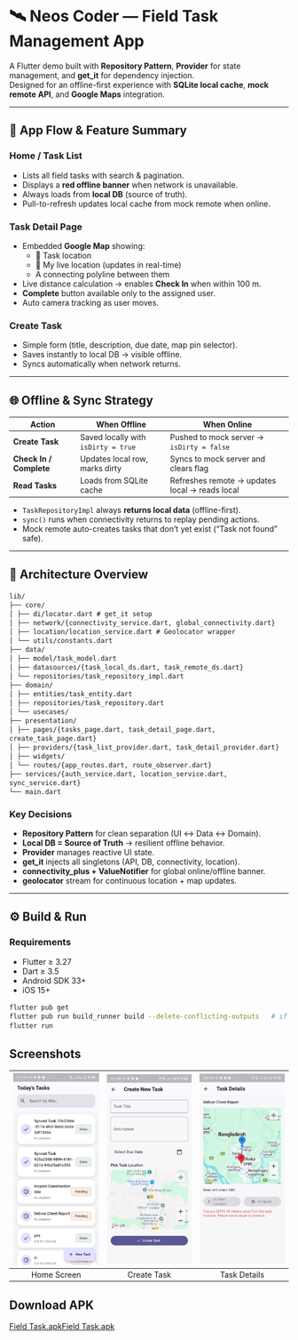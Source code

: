 # 🛰️ Neos Coder — Field Task Management App

A Flutter demo built with **Repository Pattern**, **Provider** for state management, and **get_it** for dependency injection.  
Designed for an offline-first experience with **SQLite local cache**, **mock remote API**, and **Google Maps** integration.

---

## 📱 App Flow & Feature Summary

### Home / Task List
- Lists all field tasks with search & pagination.
- Displays a **red offline banner** when network is unavailable.
- Always loads from **local DB** (source of truth).
- Pull-to-refresh updates local cache from mock remote when online.

### Task Detail Page
- Embedded **Google Map** showing:
    - 🔴 Task location
    - 🔵 My live location (updates in real-time)
    - A connecting polyline between them
- Live distance calculation → enables **Check In** when within 100 m.
- **Complete** button available only to the assigned user.
- Auto camera tracking as user moves.

### Create Task
- Simple form (title, description, due date, map pin selector).
- Saves instantly to local DB → visible offline.
- Syncs automatically when network returns.

---

## 🌐 Offline & Sync Strategy

| Action | When Offline | When Online |
|---------|--------------|-------------|
| **Create Task** | Saved locally with `isDirty = true` | Pushed to mock server → `isDirty = false` |
| **Check In / Complete** | Updates local row, marks dirty | Syncs to mock server and clears flag |
| **Read Tasks** | Loads from SQLite cache | Refreshes remote → updates local → reads local |

- `TaskRepositoryImpl` always **returns local data** (offline-first).
- `sync()` runs when connectivity returns to replay pending actions.
- Mock remote auto-creates tasks that don’t yet exist (“Task not found” safe).

---

## 🧱 Architecture Overview
```
lib/
├── core/
│ ├── di/locator.dart # get_it setup
│ ├── network/{connectivity_service.dart, global_connectivity.dart}
│ ├── location/location_service.dart # Geolocator wrapper
│ └── utils/constants.dart
├── data/
│ ├── model/task_model.dart
│ ├── datasources/{task_local_ds.dart, task_remote_ds.dart}
│ └── repositories/task_repository_impl.dart
├── domain/
│ ├── entities/task_entity.dart
│ ├── repositories/task_repository.dart
│ └── usecases/
├── presentation/
│ ├── pages/{tasks_page.dart, task_detail_page.dart, create_task_page.dart}
│ ├── providers/{task_list_provider.dart, task_detail_provider.dart}
│ ├── widgets/
│ └── routes/{app_routes.dart, route_observer.dart}
├── services/{auth_service.dart, location_service.dart, sync_service.dart}
└── main.dart
```

### Key Decisions
- **Repository Pattern** for clean separation (UI ↔ Data ↔ Domain).
- **Local DB = Source of Truth** → resilient offline behavior.
- **Provider** manages reactive UI state.
- **get_it** injects all singletons (API, DB, connectivity, location).
- **connectivity_plus + ValueNotifier** for global online/offline banner.
- **geolocator** stream for continuous location + map updates.

---

## ⚙️ Build & Run

### Requirements
- Flutter ≥ 3.27
- Dart ≥ 3.5
- Android SDK 33+
- iOS 15+

```bash
flutter pub get
flutter pub run build_runner build --delete-conflicting-outputs   # if using freezed/json
flutter run
```
## Screenshots
| ![img.png](img.png) | ![img_1.png](img_1.png) | ![img_2.png](img_2.png) |
|:--------------------:|:-----------------------:|:-----------------------:|
| Home Screen | Create Task | Task Details |




## Download APK
[Field Task.apk](Field%20Task.apk)[Field Task.apk](build%2Fapp%2Foutputs%2Fflutter-apk%2FField%20Task.apk)

